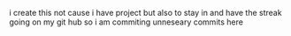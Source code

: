 i create this not cause i have project but also to stay in and have the streak going on my git hub so i am commiting unneseary commits  here  
    
